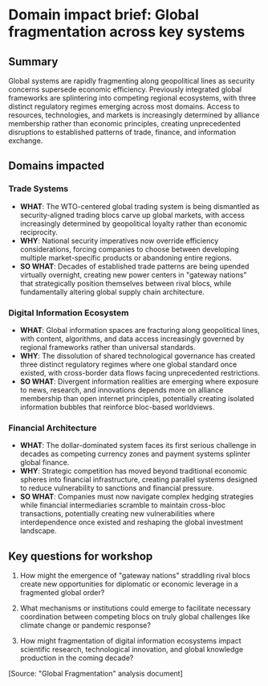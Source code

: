 # Domain impact brief: Global fragmentation across key systems

## Summary
Global systems are rapidly fragmenting along geopolitical lines as security concerns supersede economic efficiency. Previously integrated global frameworks are splintering into competing regional ecosystems, with three distinct regulatory regimes emerging across most domains. Access to resources, technologies, and markets is increasingly determined by alliance membership rather than economic principles, creating unprecedented disruptions to established patterns of trade, finance, and information exchange.

## Domains impacted

### Trade Systems
- **WHAT**: The WTO-centered global trading system is being dismantled as security-aligned trading blocs carve up global markets, with access increasingly determined by geopolitical loyalty rather than economic reciprocity.
- **WHY**: National security imperatives now override efficiency considerations, forcing companies to choose between developing multiple market-specific products or abandoning entire regions.
- **SO WHAT**: Decades of established trade patterns are being upended virtually overnight, creating new power centers in "gateway nations" that strategically position themselves between rival blocs, while fundamentally altering global supply chain architecture.

### Digital Information Ecosystem
- **WHAT**: Global information spaces are fracturing along geopolitical lines, with content, algorithms, and data access increasingly governed by regional frameworks rather than universal standards.
- **WHY**: The dissolution of shared technological governance has created three distinct regulatory regimes where one global standard once existed, with cross-border data flows facing unprecedented restrictions.
- **SO WHAT**: Divergent information realities are emerging where exposure to news, research, and innovations depends more on alliance membership than open internet principles, potentially creating isolated information bubbles that reinforce bloc-based worldviews.

### Financial Architecture
- **WHAT**: The dollar-dominated system faces its first serious challenge in decades as competing currency zones and payment systems splinter global finance.
- **WHY**: Strategic competition has moved beyond traditional economic spheres into financial infrastructure, creating parallel systems designed to reduce vulnerability to sanctions and financial pressure.
- **SO WHAT**: Companies must now navigate complex hedging strategies while financial intermediaries scramble to maintain cross-bloc transactions, potentially creating new vulnerabilities where interdependence once existed and reshaping the global investment landscape.

## Key questions for workshop

1. How might the emergence of "gateway nations" straddling rival blocs create new opportunities for diplomatic or economic leverage in a fragmented global order?

2. What mechanisms or institutions could emerge to facilitate necessary coordination between competing blocs on truly global challenges like climate change or pandemic response?

3. How might fragmentation of digital information ecosystems impact scientific research, technological innovation, and global knowledge production in the coming decade?

[Source: "Global Fragmentation" analysis document]